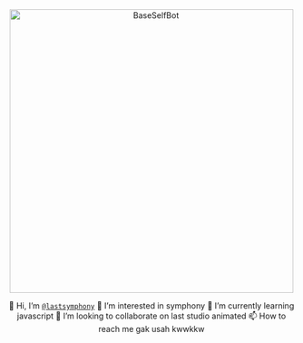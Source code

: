 <div align="center">
<img src="https://i.ibb.co/k1vR359/adityajatayu.jpg" alt="BaseSelfBot" width="500" />

 👋 Hi, I’m [`@lastsymphony`](https://github.com/lastsymphony)
 👀 I’m interested in symphony
 🌱 I’m currently learning javascript
 💞️ I’m looking to collaborate on last studio animated
 📫 How to reach me gak usah kwwkkw

<!---
lastsymphony/lastsymphony is a ✨ special ✨ repository because its `README.md` (this file) appears on your GitHub profile.
You can click the Preview link to take a look at your changes.
--->

